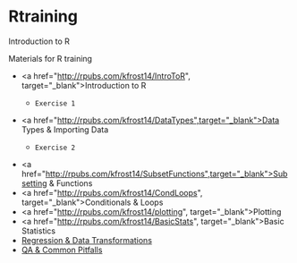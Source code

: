 # Rtraining
Introduction to R

Materials for R training
- <a href="http://rpubs.com/kfrost14/IntroToR", target="_blank">Introduction to R</a>
    -     Exercise 1
- <a href="http://rpubs.com/kfrost14/DataTypes",target="_blank">Data Types & Importing Data</a>
    -     Exercise 2
- <a href="http://rpubs.com/kfrost14/SubsetFunctions",target="_blank">Subsetting & Functions</a>
- <a href="http://rpubs.com/kfrost14/CondLoops", target="_blank">Conditionals & Loops</a>
- <a href="http://rpubs.com/kfrost14/plotting", target="_blank">Plotting</a>
- <a href="http://rpubs.com/kfrost14/BasicStats", target="_blank">Basic Statistics</a>
- [Regression & Data Transformations](#http://example.com)
- [QA & Common Pitfalls](#http://example.com)
